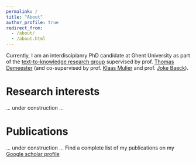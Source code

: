 ```yaml
---
permalink: /
title: "About"
author_profile: true
redirect_from: 
  - /about/
  - /about.html
---
```


Currently, I am an interdisciplanry PhD candidate at Ghent University as part of the [text-to-knowledge research group](https://ugentt2k.github.io/) supervised by prof. [Thomas Demeester](https://tdmeeste.github.io/) (and co-supervised by prof. [Klaas Mulier](https://sites.google.com/site/mulierklaas/) and prof. [Joke Baeck](https://research.ugent.be/web/person/joke-baeck-0/nl)).

Research interests
======
... under construction ...


Publications
======
... under construction ...
Find a complete list of my publications on my [Google scholar profile](https://scholar.google.be/citations?user=ce8BmFgAAAAJ&hl=nl)
